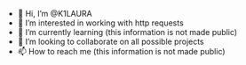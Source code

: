 - 👋 Hi, I’m @K1LAURA
- 👀 I’m interested in working with http requests
- 🌱 I’m currently learning (this information is not made public)
- 💞️ I’m looking to collaborate on all possible projects
- 📫 How to reach me (this information is not made public)

<!---
K1LAURA/K1LAURA is a ✨ special ✨ repository because its `README.md` (this file) appears on your GitHub profile.
You can click the Preview link to take a look at your changes.
--->
